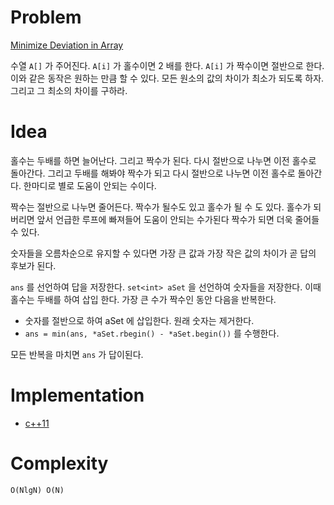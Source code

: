 # Problem

[Minimize Deviation in Array](https://leetcode.com/problems/minimize-deviation-in-array/)

수열 `A[]` 가 주어진다. `A[i]` 가 홀수이면 2 배를 한다.  `A[i]` 가
짝수이면 절반으로 한다. 이와 같은 동작은 원하는 만큼 할 수 있다. 모든
원소의 값의 차이가 최소가 되도록 하자.  그리고 그 최소의 차이를
구하라.

# Idea

홀수는 두배를 하면 늘어난다. 그리고 짝수가 된다. 다시 절반으로 나누면
이전 홀수로 돌아간다. 그리고 두배를 해봐야 짝수가 되고 다시 절반으로
나누면 이전 홀수로 돌아간다. 한마디로 별로 도움이 안되는 수이다.

짝수는 절반으로 나누면 줄어든다. 짝수가 될수도 있고 홀수가 될 수 도
있다.  홀수가 되버리면 앞서 언급한 루프에 빠져들어 도움이 안되는
수가된다 짝수가 되면 더욱 줄어들 수 있다.

숫자들을 오름차순으로 유지할 수 있다면 가장 큰 값과 가장 작은 값의
차이가 곧 답의 후보가 된다.

`ans` 를 선언하여 답을 저장한다. `set<int> aSet` 을 선언하여 숫자들을
저장한다. 이때 홀수는 두배를 하여 삽입 한다. 가장 큰 수가 짝수인 동안
다음을 반복한다.

* 숫자를 절반으로 하여 aSet 에 삽입한다. 원래 숫자는 제거한다.
* `ans = min(ans, *aSet.rbegin() - *aSet.begin())` 를 수행한다.

모든 반복을 마치면 `ans` 가 답이된다.

# Implementation

* [c++11](a.cpp)

# Complexity

```
O(NlgN) O(N)
```
